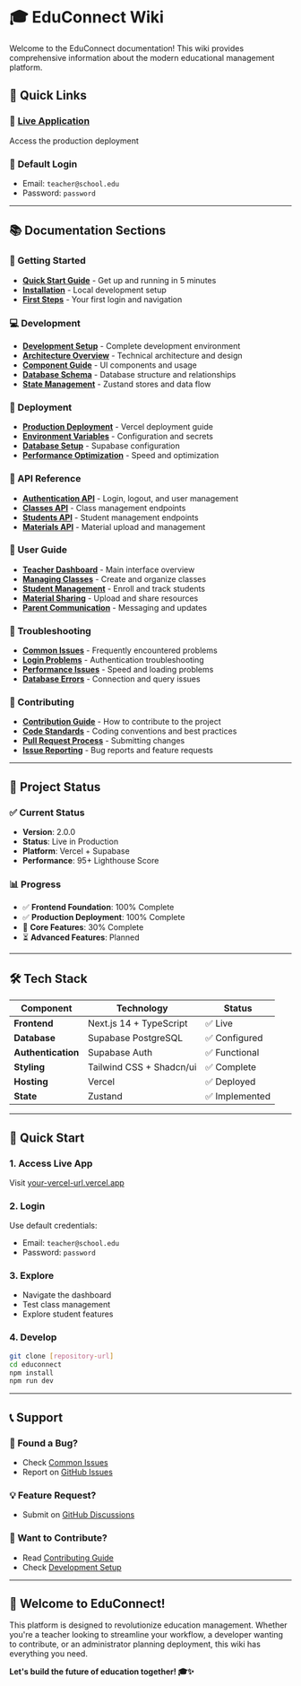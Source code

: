 # 🎓 EduConnect Wiki

Welcome to the EduConnect documentation! This wiki provides comprehensive information about the modern educational management platform.

## 🚀 Quick Links

### 🌟 **[Live Application](https://your-vercel-url.vercel.app)**
Access the production deployment

### 🔐 **Default Login**
- Email: `teacher@school.edu`
- Password: `password`

---

## 📚 Documentation Sections

### 🚀 Getting Started
- **[Quick Start Guide](getting-started/Quick-Start.md)** - Get up and running in 5 minutes
- **[Installation](getting-started/Installation.md)** - Local development setup
- **[First Steps](getting-started/First-Steps.md)** - Your first login and navigation

### 💻 Development
- **[Development Setup](development/Development-Setup.md)** - Complete development environment
- **[Architecture Overview](development/Architecture.md)** - Technical architecture and design
- **[Component Guide](development/Components.md)** - UI components and usage
- **[Database Schema](development/Database.md)** - Database structure and relationships
- **[State Management](development/State-Management.md)** - Zustand stores and data flow

### 🚀 Deployment
- **[Production Deployment](deployment/Production.md)** - Vercel deployment guide
- **[Environment Variables](deployment/Environment.md)** - Configuration and secrets
- **[Database Setup](deployment/Database.md)** - Supabase configuration
- **[Performance Optimization](deployment/Performance.md)** - Speed and optimization

### 🔌 API Reference
- **[Authentication API](api/Authentication.md)** - Login, logout, and user management
- **[Classes API](api/Classes.md)** - Class management endpoints
- **[Students API](api/Students.md)** - Student management endpoints
- **[Materials API](api/Materials.md)** - Material upload and management

### 👥 User Guide
- **[Teacher Dashboard](user-guide/Dashboard.md)** - Main interface overview
- **[Managing Classes](user-guide/Classes.md)** - Create and organize classes
- **[Student Management](user-guide/Students.md)** - Enroll and track students
- **[Material Sharing](user-guide/Materials.md)** - Upload and share resources
- **[Parent Communication](user-guide/Communication.md)** - Messaging and updates

### 🔧 Troubleshooting
- **[Common Issues](troubleshooting/Common-Issues.md)** - Frequently encountered problems
- **[Login Problems](troubleshooting/Login.md)** - Authentication troubleshooting
- **[Performance Issues](troubleshooting/Performance.md)** - Speed and loading problems
- **[Database Errors](troubleshooting/Database.md)** - Connection and query issues

### 🤝 Contributing
- **[Contribution Guide](contributing/Contributing.md)** - How to contribute to the project
- **[Code Standards](contributing/Code-Standards.md)** - Coding conventions and best practices
- **[Pull Request Process](contributing/Pull-Requests.md)** - Submitting changes
- **[Issue Reporting](contributing/Issues.md)** - Bug reports and feature requests

---

## 🎯 Project Status

### ✅ Current Status
- **Version**: 2.0.0
- **Status**: Live in Production
- **Platform**: Vercel + Supabase
- **Performance**: 95+ Lighthouse Score

### 📊 Progress
- ✅ **Frontend Foundation**: 100% Complete
- ✅ **Production Deployment**: 100% Complete
- 🔄 **Core Features**: 30% Complete
- ⏳ **Advanced Features**: Planned

---

## 🛠️ Tech Stack

| Component | Technology | Status |
|-----------|------------|---------|
| **Frontend** | Next.js 14 + TypeScript | ✅ Live |
| **Database** | Supabase PostgreSQL | ✅ Configured |
| **Authentication** | Supabase Auth | ✅ Functional |
| **Styling** | Tailwind CSS + Shadcn/ui | ✅ Complete |
| **Hosting** | Vercel | ✅ Deployed |
| **State** | Zustand | ✅ Implemented |

---

## 🚀 Quick Start

### 1. Access Live App
Visit [your-vercel-url.vercel.app](https://your-vercel-url.vercel.app)

### 2. Login
Use default credentials:
- Email: `teacher@school.edu`
- Password: `password`

### 3. Explore
- Navigate the dashboard
- Test class management
- Explore student features

### 4. Develop
```bash
git clone [repository-url]
cd educonnect
npm install
npm run dev
```

---

## 📞 Support

### 🐛 Found a Bug?
- Check [Common Issues](troubleshooting/Common-Issues.md)
- Report on [GitHub Issues](https://github.com/your-org/educonnect/issues)

### 💡 Feature Request?
- Submit on [GitHub Discussions](https://github.com/your-org/educonnect/discussions)

### 🤝 Want to Contribute?
- Read [Contributing Guide](contributing/Contributing.md)
- Check [Development Setup](development/Development-Setup.md)

---

## 🎉 Welcome to EduConnect!

This platform is designed to revolutionize education management. Whether you're a teacher looking to streamline your workflow, a developer wanting to contribute, or an administrator planning deployment, this wiki has everything you need.

**Let's build the future of education together! 🎓✨**